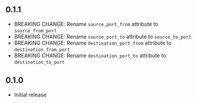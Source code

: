## 0.1.1

- BREAKING CHANGE: Rename `source_port_from` attribute to `source_from_port`
- BREAKING CHANGE: Rename `source_port_to` attribute to `source_to_port`
- BREAKING CHANGE: Rename `destination_port_from` attribute to `destination_from_port`
- BREAKING CHANGE: Rename `destination_port_to` attribute to `destination_to_port`

## 0.1.0

- Initial release
